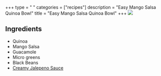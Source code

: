 +++ 
type = " "
categories = ["recipes"] 
description = "Easy Mango Salsa Quinoa Bowl" 
title = "Easy Mango Salsa Quinoa Bowl" 
+++
![](/images/Pasted%20image%2020241021100911.png)
## Ingredients

- Quinoa
- Mango Salsa
- Guacamole
- Micro greens
- Black Beans
- [Creamy Jalepeno Sauce](Creamy%20Jalepeno%20Sauce.md)

